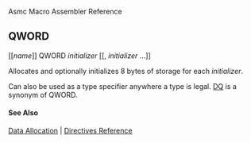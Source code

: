 Asmc Macro Assembler Reference

## QWORD

[[_name_]] QWORD _initializer_ [[, _initializer_ ...]]

Allocates and optionally initializes 8 bytes of storage for each _initializer_.

Can also be used as a type specifier anywhere a type is legal. [DQ](dq.md) is a synonym of QWORD.

#### See Also

[Data Allocation](data-allocation.md) | [Directives Reference](readme.md)

